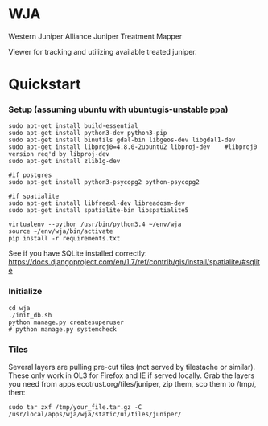 WJA
===

Western Juniper Alliance Juniper Treatment Mapper

Viewer for tracking and utilizing available treated juniper.

# Quickstart

### Setup (assuming ubuntu with ubuntugis-unstable ppa)

    sudo apt-get install build-essential 
    sudo apt-get install python3-dev python3-pip 
    sudo apt-get install binutils gdal-bin libgeos-dev libgdal1-dev 
    sudo apt-get install libproj0=4.8.0-2ubuntu2 libproj-dev    #libproj0 version req'd by libproj-dev
    sudo apt-get install zlib1g-dev 

    #if postgres
    sudo apt-get install python3-psycopg2 python-psycopg2   
    
    #if spatialite
    sudo apt-get install libfreexl-dev libreadosm-dev       
    sudo apt-get install spatialite-bin libspatialite5

    virtualenv --python /usr/bin/python3.4 ~/env/wja
    source ~/env/wja/bin/activate
    pip install -r requirements.txt

See if you have SQLite installed correctly:
https://docs.djangoproject.com/en/1.7/ref/contrib/gis/install/spatialite/#sqlite

### Initialize

    cd wja
    ./init_db.sh
    python manage.py createsuperuser
    # python manage.py systemcheck
    
### Tiles
Several layers are pulling pre-cut tiles (not served by tilestache or similar). These only work in OL3 for Firefox and IE if served locally. Grab the layers you need from apps.ecotrust.org/tiles/juniper, zip them, scp them to /tmp/, then:
    
    sudo tar zxf /tmp/your_file.tar.gz -C /usr/local/apps/wja/wja/static/ui/tiles/juniper/
    
